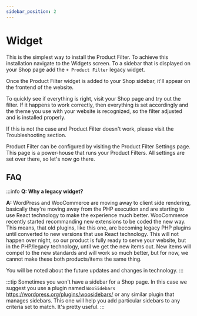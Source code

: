 ```yaml
---
sidebar_position: 2
---
```


# Widget

This is the simplest way to install the Product Filter. To achieve this installation navigate to the Widgets screen. To a sidebar that is displayed on your Shop page add the `+ Product Filter` legacy widget.

Once the Product Filter widget is added to your Shop sidebar, it'll appear on the frontend of the website.

To quickly see if everything is right, visit your Shop page and try out the filter. If it happens to work correctly, then everything is set accordingly and the theme you use with your website is recognized, so the filter adjusted and is installed properly.

If this is not the case and Product Filter doesn't work, please visit the Troubleshooting section.

Product Filter can be configured by visiting the Product Filter Settings page. This page is a power-house that runs your Product Filters. All settings are set over there, so let's now go there.

## FAQ

:::info
**Q: Why a legacy widget?**

**A:** WordPress and WooCommerce are moving away to client side rendering, basically they're moving away from the PHP execution and are starting to use React technology to make the experience much better. WooCommerce recently started recommanding new extensions to be coded the new way. This means, that old plugins, like this one, are becoming legacy PHP plugins until converted to new versions that use React technology. This will not happen over night, so our product is fully ready to serve your website, but in the PHP/legacy technology, until we get the new items out. New items will compel to the new standards and will work so much better, but for now, we cannot make these both products/items the same thing.

You will be noted about the future updates and changes in technology.
:::

:::tip
Sometimes you won't have a sidebar for a Shop page. In this case we suggest you use a plugin named `WooSidebars` https://wordpress.org/plugins/woosidebars/ or any similar plugin that manages sidebars. This one will help you add particular sidebars to any criteria set to match. It's pretty useful.
:::
